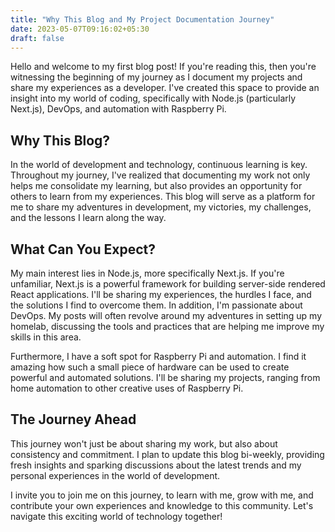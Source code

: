 ```yaml
---
title: "Why This Blog and My Project Documentation Journey"
date: 2023-05-07T09:16:02+05:30
draft: false
---
```


Hello and welcome to my first blog post! If you're reading this, then you're witnessing the beginning of my journey as I document my projects and share my experiences as a developer. I've created this space to provide an insight into my world of coding, specifically with Node.js (particularly Next.js), DevOps, and automation with Raspberry Pi.

## Why This Blog?

In the world of development and technology, continuous learning is key. Throughout my journey, I've realized that documenting my work not only helps me consolidate my learning, but also provides an opportunity for others to learn from my experiences. This blog will serve as a platform for me to share my adventures in development, my victories, my challenges, and the lessons I learn along the way.

## What Can You Expect?

My main interest lies in Node.js, more specifically Next.js. If you're unfamiliar, Next.js is a powerful framework for building server-side rendered React applications. I'll be sharing my experiences, the hurdles I face, and the solutions I find to overcome them. In addition, I'm passionate about DevOps. My posts will often revolve around my adventures in setting up my homelab, discussing the tools and practices that are helping me improve my skills in this area.

Furthermore, I have a soft spot for Raspberry Pi and automation. I find it amazing how such a small piece of hardware can be used to create powerful and automated solutions. I'll be sharing my projects, ranging from home automation to other creative uses of Raspberry Pi.

## The Journey Ahead

This journey won't just be about sharing my work, but also about consistency and commitment. I plan to update this blog bi-weekly, providing fresh insights and sparking discussions about the latest trends and my personal experiences in the world of development.

I invite you to join me on this journey, to learn with me, grow with me, and contribute your own experiences and knowledge to this community. Let's navigate this exciting world of technology together!
